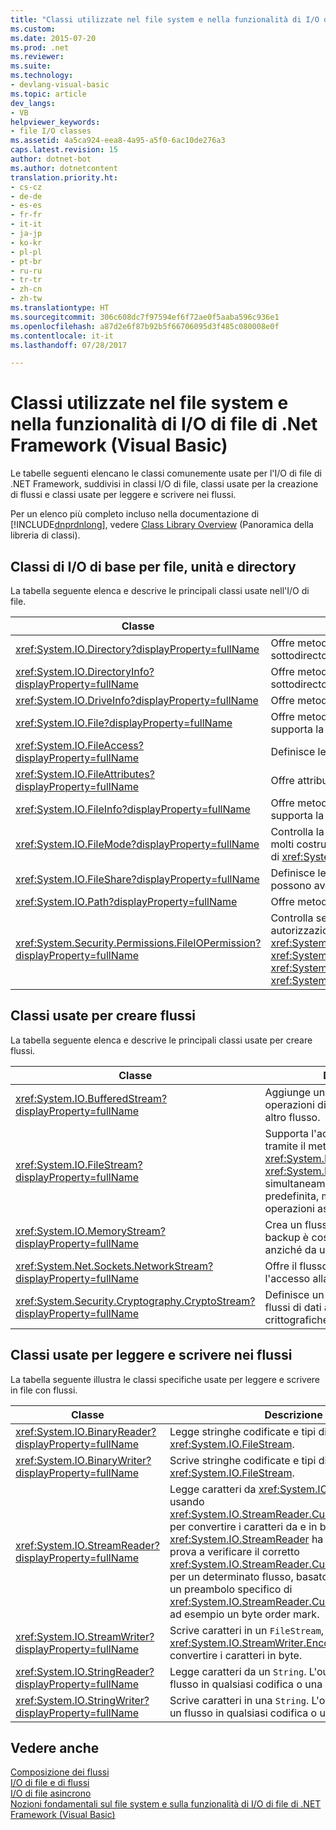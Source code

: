 ```yaml
---
title: "Classi utilizzate nel file system e nella funzionalità di I/O di file di .Net Framework (Visual Basic)"
ms.custom: 
ms.date: 2015-07-20
ms.prod: .net
ms.reviewer: 
ms.suite: 
ms.technology:
- devlang-visual-basic
ms.topic: article
dev_langs:
- VB
helpviewer_keywords:
- file I/O classes
ms.assetid: 4a5ca924-eea8-4a95-a5f0-6ac10de276a3
caps.latest.revision: 15
author: dotnet-bot
ms.author: dotnetcontent
translation.priority.ht:
- cs-cz
- de-de
- es-es
- fr-fr
- it-it
- ja-jp
- ko-kr
- pl-pl
- pt-br
- ru-ru
- tr-tr
- zh-cn
- zh-tw
ms.translationtype: HT
ms.sourcegitcommit: 306c608dc7f97594ef6f72ae0f5aaba596c936e1
ms.openlocfilehash: a87d2e6f87b92b5f66706095d3f485c080008e0f
ms.contentlocale: it-it
ms.lasthandoff: 07/28/2017

---
```

# <a name="classes-used-in-net-framework-file-io-and-the-file-system-visual-basic"></a>Classi utilizzate nel file system e nella funzionalità di I/O di file di .Net Framework (Visual Basic)
Le tabelle seguenti elencano le classi comunemente usate per l'I/O di file di .NET Framework, suddivisi in classi I/O di file, classi usate per la creazione di flussi e classi usate per leggere e scrivere nei flussi.  
  
 Per un elenco più completo incluso nella documentazione di [!INCLUDE[dnprdnlong](~/includes/dnprdnlong-md.md)], vedere [Class Library Overview](https://msdn.microsoft.com/library/hfa3fa08) (Panoramica della libreria di classi).  
  
## <a name="basic-io-classes-for-files-drives-and-directories"></a>Classi di I/O di base per file, unità e directory  
 La tabella seguente elenca e descrive le principali classi usate nell'I/O di file.  
  
|Classe|Descrizione|  
|-----------|-----------------|  
|<xref:System.IO.Directory?displayProperty=fullName>|Offre metodi statici per creare, spostare ed enumerare directory e sottodirectory.|  
|<xref:System.IO.DirectoryInfo?displayProperty=fullName>|Offre metodi di istanza per creare, spostare ed enumerare directory e sottodirectory.|  
|<xref:System.IO.DriveInfo?displayProperty=fullName>|Offre metodi di istanza per creare, spostare ed enumerare unità.|  
|<xref:System.IO.File?displayProperty=fullName>|Offre metodi statici per creare, copiare, eliminare, spostare e aprire file e supporta la creazione di un `FileStream`.|  
|<xref:System.IO.FileAccess?displayProperty=fullName>|Definisce le costanti per l'accesso in lettura, scrittura o lettura/scrittura a un file.|  
|<xref:System.IO.FileAttributes?displayProperty=fullName>|Offre attributi per file e directory, ad esempio `Archive`, `Hidden` e `ReadOnly`.|  
|<xref:System.IO.FileInfo?displayProperty=fullName>|Offre metodi statici per creare, copiare, eliminare, spostare e aprire file e supporta la creazione di un `FileStream`.|  
|<xref:System.IO.FileMode?displayProperty=fullName>|Controlla la modalità di apertura di un file. Questo parametro è specificato in molti costruttori per `FileStream` e `IsolatedStorageFileStream` e per i metodi `Open` di <xref:System.IO.File> e <xref:System.IO.FileInfo>.|  
|<xref:System.IO.FileShare?displayProperty=fullName>|Definisce le costanti per controllare il tipo di accesso che altri flussi di file possono avere sullo stesso file.|  
|<xref:System.IO.Path?displayProperty=fullName>|Offre metodi e proprietà per elaborare le stringhe di directory.|  
|<xref:System.Security.Permissions.FileIOPermission?displayProperty=fullName>|Controlla se è possibile accedere ai file e alle cartelle definendo le autorizzazioni <xref:System.Security.Permissions.FileIOPermissionAttribute.Read%2A>, <xref:System.Security.Permissions.FileIOPermissionAttribute.Write%2A>, <xref:System.Security.Permissions.FileIOPermissionAttribute.Append%2A> e <xref:System.Security.Permissions.FileIOPermissionAttribute.PathDiscovery%2A>.|  
  
## <a name="classes-used-to-create-streams"></a>Classi usate per creare flussi  
 La tabella seguente elenca e descrive le principali classi usate per creare flussi.  
  
|Classe|Descrizione|  
|-----------|-----------------|  
|<xref:System.IO.BufferedStream?displayProperty=fullName>|Aggiunge un livello di buffer per operazioni di lettura e scrittura in un altro flusso.|  
|<xref:System.IO.FileStream?displayProperty=fullName>|Supporta l'accesso casuale ai file tramite il metodo <xref:System.IO.FileStream.Seek%2A>. <xref:System.IO.FileStream> apre file simultaneamente per impostazione predefinita, ma supporta anche operazioni asincrone.|  
|<xref:System.IO.MemoryStream?displayProperty=fullName>|Crea un flusso il cui archivio di backup è costituito da memoria, anziché da un file.|  
|<xref:System.Net.Sockets.NetworkStream?displayProperty=fullName>|Offre il flusso sottostante di dati per l'accesso alla rete.|  
|<xref:System.Security.Cryptography.CryptoStream?displayProperty=fullName>|Definisce un flusso che collega i flussi di dati alle trasformazioni crittografiche.|  
  
## <a name="classes-used-to-read-from-and-write-to-streams"></a>Classi usate per leggere e scrivere nei flussi  
 La tabella seguente illustra le classi specifiche usate per leggere e scrivere in file con flussi.  
  
|**Classe**|**Descrizione**|  
|---------------|---------------------|  
|<xref:System.IO.BinaryReader?displayProperty=fullName>|Legge stringhe codificate e tipi di dati primitivi da <xref:System.IO.FileStream>.|  
|<xref:System.IO.BinaryWriter?displayProperty=fullName>|Scrive stringhe codificate e tipi di dati primitivi in <xref:System.IO.FileStream>.|  
|<xref:System.IO.StreamReader?displayProperty=fullName>|Legge caratteri da <xref:System.IO.FileStream> usando <xref:System.IO.StreamReader.CurrentEncoding%2A> per convertire i caratteri da e in byte. <xref:System.IO.StreamReader> ha un costruttore che prova a verificare il corretto <xref:System.IO.StreamReader.CurrentEncoding%2A> per un determinato flusso, basato sulla presenza di un preambolo specifico di <xref:System.IO.StreamReader.CurrentEncoding%2A>, ad esempio un byte order mark.|  
|<xref:System.IO.StreamWriter?displayProperty=fullName>|Scrive caratteri in un `FileStream`, usando <xref:System.IO.StreamWriter.Encoding%2A> per convertire i caratteri in byte.|  
|<xref:System.IO.StringReader?displayProperty=fullName>|Legge caratteri da un `String`. L'output può essere un flusso in qualsiasi codifica o una `String`.|  
|<xref:System.IO.StringWriter?displayProperty=fullName>|Scrive caratteri in una `String`. L'output può essere un flusso in qualsiasi codifica o una `String`.|  
  
## <a name="see-also"></a>Vedere anche  
 [Composizione dei flussi](https://msdn.microsoft.com/library/e4y2dch9)   
 [I/O di file e di flussi](https://msdn.microsoft.com/library/k3352a4t)   
 [I/O di file asincrono](https://msdn.microsoft.com/library/kztecsys)   
 [Nozioni fondamentali sul file system e sulla funzionalità di I/O di file di .NET Framework (Visual Basic)](../../../../visual-basic/developing-apps/programming/drives-directories-files/basics-of-net-framework-file-io-and-the-file-system.md)

